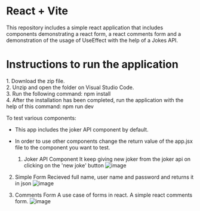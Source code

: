 # React + Vite
This repository includes a simple react application that includes components demonstrating a react form, a react comments form and a demonstration of the usage of UseEffect with the help of a Jokes API.
<h1>Instructions to run the application </h1>
1. Download the zip file.<br/>
2. Unzip and open the folder on Visual Studio Code.<br/>
3. Run the following command: npm install<br/>
4. After the installation has been completed, run the application with the help of this command: npm run dev<br/>

To test various components:
- This app includes the joker API component by default.
- In order to use other components change the return value of the app.jsx file to the component you want to test.

  1. Joker API Component
     It keep giving new joker from the joker api on clicking on the 'new joke' button
     ![image](https://github.com/user-attachments/assets/c1e04fe6-ceb5-4dd0-b06f-f52ba3931661)

2. Simple Form
   Recieved full name, user name and password and returns it in json
![image](https://github.com/user-attachments/assets/687437cb-8965-4f65-ace5-15d9b3808d75)


3. Comments Form
   A use case of forms in react. A simple react comments form.
   ![image](https://github.com/user-attachments/assets/94b20603-e3e8-415f-af33-746a8c4b2b2c)

